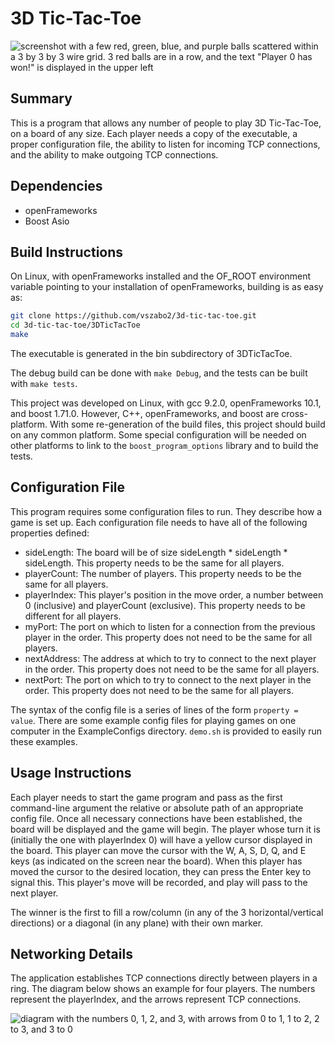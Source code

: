 3D Tic-Tac-Toe
===

![screenshot with a few red, green, blue, and purple balls scattered within a
3 by 3 by 3 wire grid. 3 red balls are in a row, and the text "Player 0 has
won!" is displayed in the upper left](screenshot.png)

## Summary
This is a program that allows any number of people to play 3D Tic-Tac-Toe, on a
board of any size. Each player needs a copy of the executable, a proper
configuration file, the ability to listen for incoming TCP connections, and
the ability to make outgoing TCP connections.

## Dependencies
 * openFrameworks
 * Boost Asio

## Build Instructions
On Linux, with openFrameworks installed and the OF_ROOT environment variable
pointing to your installation of openFrameworks, building is as easy as:
```sh
git clone https://github.com/vszabo2/3d-tic-tac-toe.git
cd 3d-tic-tac-toe/3DTicTacToe
make
```

The executable is generated in the bin subdirectory of 3DTicTacToe.

The debug build can be done with `make Debug`, and the tests can be built with
`make tests`.

This project was developed on Linux, with gcc 9.2.0, openFrameworks 10.1, and
boost 1.71.0. However, C++, openFrameworks, and boost are cross-platform. With
some re-generation of the build files, this project should build on any common
platform. Some special configuration will be needed on other platforms to link
to the `boost_program_options` library and to build the tests.

## Configuration File
This program requires some configuration files to run. They describe how a game
is set up. Each configuration file needs to have all of the following properties
defined:

 * sideLength: 
   The board will be of size sideLength * sideLength * sideLength.
   This property needs to be the same for all players.
 * playerCount: 
   The number of players.
   This property needs to be the same for all players.
 * playerIndex: 
   This player's position in the move order, a number between 0 (inclusive) and
playerCount (exclusive).
   This property needs to be different for all players.
 * myPort: 
   The port on which to listen for a connection from the previous player in the
order.
   This property does not need to be the same for all players.
 * nextAddress: 
   The address at which to try to connect to the next player in the order.
   This property does not need to be the same for all players.
 * nextPort: 
   The port on which to try to connect to the next player in the order.
   This property does not need to be the same for all players.

The syntax of the config file is a series of lines of the form `property =
value`. There are some example config files for playing games on one computer
in the ExampleConfigs directory. `demo.sh` is provided to easily run these
examples.

## Usage Instructions
Each player needs to start the game program and pass as the first command-line
argument the relative or absolute path of an appropriate config file. Once all
necessary connections have been established, the board will be displayed and the
game will begin. The player whose turn it is (initially the one with playerIndex
0) will have a yellow cursor displayed in the board. This player can move the
cursor with the W, A, S, D, Q, and E keys (as indicated on the screen near the
board). When this player has moved the cursor to the desired location, they can
press the Enter key to signal this. This player's move will be recorded, and
play will pass to the next player.

The winner is the first to fill a row/column (in any of the 3
horizontal/vertical directions) or a diagonal (in any plane) with their own
marker.

## Networking Details
The application establishes TCP connections directly between players in a ring.
The diagram below shows an example for four players. The numbers represent the
playerIndex, and the arrows represent TCP connections.

![diagram with the numbers 0, 1, 2, and 3, with arrows from 0 to 1, 1 to 2, 2
to 3, and 3 to 0](networking.png)
